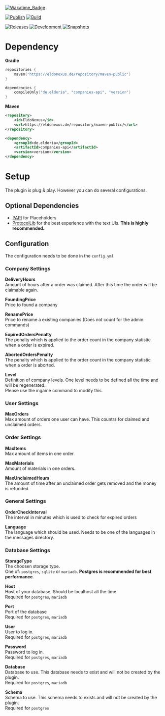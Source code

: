 [![Wakatime_Badge](https://wakatime.com/badge/github/eldoriarpg/companies.svg)][wakatime]

[![Publish](https://img.shields.io/github/workflow/status/eldoriarpg/companies/Publish%20to%20Nexus?style=for-the-badge&label=Publish)][publish]
[![Build](https://img.shields.io/github/workflow/status/eldoriarpg/companies/Verify%20state?style=for-the-badge&label=Build)][verify]

[![Releases](https://img.shields.io/nexus/maven-releases/de.eldoria/companies-api?label=Release&logo=Release&server=https%3A%2F%2Feldonexus.de&style=for-the-badge)][release]
[![Development](https://img.shields.io/nexus/maven-dev/de.eldoria/companies-api?label=DEV&logo=Release&server=https%3A%2F%2Feldonexus.de&style=for-the-badge)][development]
[![Snapshots](https://img.shields.io/nexus/s/de.eldoria/companies-api?color=orange&label=Snapshot&server=https%3A%2F%2Feldonexus.de&style=for-the-badge)][snapshot]

<!-- [![Text](image_link)][link_anchor] -->
<!-- [anchor]: link> -->


# Dependency
**Gradle**
``` kotlin
repositories {
    maven("https://eldonexus.de/repository/maven-public")
}

dependencies {
    compileOnly("de.eldoria", "companies-api", "version")
}
```

**Maven**
``` xml
<repository>
    <id>EldoNexus</id>
    <url>https://eldonexus.de/repository/maven-public/</url>
</repository>

<dependency>
    <groupId>de.eldoria</groupId>
    <artifactId>companies-api</artifactId>
    <version>version</version>
</dependency>
```

# Setup

The plugin is plug & play. However you can do several configurations.

## Optional Dependencies
* [PAPI](https://www.spigotmc.org/resources/6245/) for Placeholders
* [ProtocolLib](https://www.spigotmc.org/resources/1997/) for the best experience with the text UIs. **This is highly recommended.**

## Configuration
The configuration needs to be done in the `config.yml`
### Company Settings
**DeliveryHours**\
Amount of hours after a order was claimed. After this time the order will be claimable again.

**FoundingPrice**\
Price to found a company

**RenamePrice**\
Price to rename a existing companies (Does not count for the admin commands)

**ExpiredOrdersPenalty**\
The penalty which is applied to the order count in the company statistic when a order is expired.

**AbortedOrdersPenalty**\
The penalty which is applied to the order count in the company statistic when a order is aborted.

**Level**\
Definition of company levels. One level needs to be defined all the time and will be regenerated.\
Please use the ingame command to modify this.

### User Settings
**MaxOrders**\
Max amount of orders one user can have. This countrs for claimed and unclaimed orders.

### Order Settings
**MaxItems**\
Max amount of items in one order.

**MaxMaterials**\
Amount of materials in one orders.

**MaxUnclaimedHours**\
The amount of time after an unclaimed order gets removed and the money is refunded.

### General Settings
**OrderCheckInterval**\
The interval in minutes which is used to check for expired orders

**Language**\
The language which should be used. Needs to be one of the languages in the messages directory.

### Database Settings

**StorageType**\
The choosen storage type.\
One of: `postgres`, `sqlite` or `mariadb`. **Postgres is recommended for best performance**.

**Host**\
Host of your database. Should be localhost all the time.\
Required for `postgres`, `mariadb`

**Port**\
Port of the database\
Required for `postgres`, `mariadb`

**User**\
User to log in.\
Required for `postgres`, `mariadb`

**Password**\
Password to log in.\
Required for `postgres`, `mariadb`

**Database**\
Database to use. This database needs to exist and will not be created by the plugin.\
Required for `postgres`, `mariadb`

**Schema**\
Schema to use. This schema needs to exists and will not be created by the plugin.\
Required for `postgres`

[wakatime]: https://wakatime.com/badge/github/eldoriarpg/companies
[publish]: https://github.com/eldoriarpg/companies/actions/workflows/publish_to_nexus.yml
[verify]: https://github.com/eldoriarpg/companies/actions/workflows/verify.yml
[release]: https://eldonexus.de/#browse/browse:maven-releases:de%2Feldoria%2Fcompanies-api
[development]: https://eldonexus.de/#browse/browse:maven-dev:de%2Feldoria%2Fcompanies-api
[snapshot]: https://eldonexus.de/#browse/browse:maven-snapshots:de%2Feldoria%2Fcompanies-api
